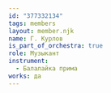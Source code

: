 ```yaml
---
id: "377332134"
tags: members
layout: member.njk
name: Г. Курлов
is_part_of_orchestra: true
role: Музыкант
instrument:
  - Балалайка прима
works: да
---
```

